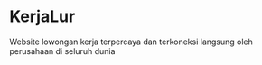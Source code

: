 # KerjaLur
Website lowongan kerja terpercaya dan terkoneksi langsung oleh perusahaan di seluruh dunia

